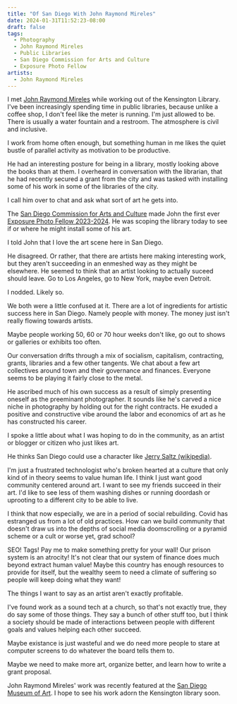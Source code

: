 ```yaml
---
title: "Of San Diego With John Raymond Mireles"
date: 2024-01-31T11:52:23-08:00
draft: false
tags:
  - Photography
  - John Raymond Mireles
  - Public Libraries
  - San Diego Commission for Arts and Culture
  - Exposure Photo Fellow
artists:
  - John Raymond Mireles
---
```


I met [John Raymond Mireles](https://www.jraymondm.com/) while working out of the Kensington Library.
I've been increasingly spending time in public libraries, because unlike a coffee shop, I don't feel like the meter is running.
I'm just allowed to be.
There is usually a water fountain and a restroom.
The atmosphere is civil and inclusive.

I work from home often enough, but something human in me likes the quiet bustle of parallel activity as motivation to be productive.

He had an interesting posture for being in a library, mostly looking above the books than at them.
I overheard in conversation with the librarian, that he had recently secured a grant from the city and was tasked with installing some of his work in some of the libraries of the city.

I call him over to chat and ask what sort of art he gets into.

The [San Diego Commission for Arts and Culture](https://www.sandiego.gov/arts-culture) made John the first ever [Exposure Photo Fellow 2023-2024](https://www.sandiego.gov/blog/exposure-new-municipal-photo-fellowship).
He was scoping the library today to see if or where he might install some of his art.

I told John that I love the art scene here in San Diego.

He disagreed.
Or rather, that there are artists here making interesting work, but they aren't succeeding in an enmeshed way as they might be elsewhere.
He seemed to think that an artist looking to actually suceed should leave.
Go to Los Angeles, go to New York, maybe even Detroit.

I nodded. Likely so.

We both were a little confused at it.
There are a lot of ingredients for artistic success here in San Diego.
Namely people with money.
The money just isn't really flowing towards artists.

Maybe people working 50, 60 or 70 hour weeks don't like, go out to shows or galleries or exhibits too often.


Our conversation drifts through a mix of socialism, capitalism, contracting, grants, libraries and a few other tangents.
We chat about a few art collectives around town and their governance and finances.
Everyone seems to be playing it fairly close to the metal.

He ascribed much of his own success as a result of simply presenting oneself as the preeminant photographer.
It sounds like he's carved a nice niche in photography by holding out for the right contracts.
He exuded a positive and constructive vibe around the labor and economics of art as he has constructed his career.

I spoke a little about what I was hoping to do in the community, as an artist or blogger or citizen who just likes art.

He thinks San Diego could use a character like [Jerry Saltz (wikipedia)](https://en.wikipedia.org/wiki/Jerry_Saltz).

I'm just a frustrated technologist who's broken hearted at a culture that only kind of in theory seems to value human life.
I think I just want good community centered around art.
I want to see my friends succeed in their art.
I'd like to see less of them washing dishes or running doordash or uprooting to a different city to be able to live.

I think that now especially, we are in a period of social rebuilding.
Covid has estranged us from a lot of old practices.
How can we build community that doesn't draw us into the depths of social media doomscrolling or a pyramid scheme or a cult or worse yet, grad school?

SEO!
Tags!
Pay me to make something pretty for your wall!
Our prison system is an atrocity!
It's not clear that our system of finance does much beyond extract human value!
Maybe this country has enough resources to provide for itself, but the wealthy seem to need a climate of suffering so people will keep doing what they want!

The things I want to say as an artist aren't exactly profitable.

I've found work as a sound tech at a church, so that's not exactly true, they do say some of those things.
They say a bunch of other stuff too, but I think a society should be made of interactions between people with different goals and values helping each other succeed.

Maybe existance is just wasteful and we do need more people to stare at computer screens to do whatever the board tells them to.

Maybe we need to make more art, organize better, and learn how to write a grant proposal.

John Raymond Mireles' work was recently featured at the [San Diego Museum of Art](https://www.jraymondm.com/sdma-disestablishment).
I hope to see his work adorn the Kensington library soon.
